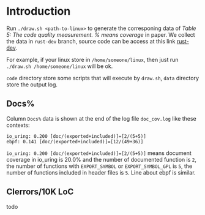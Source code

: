 # Introduction

Run `./draw.sh <path-to-linux>` to generate the corresponing data of *Table 5: The code quality measurement. % means coverage* in paper. We collect the data in `rust-dev` branch, source code can be access at this link [rust-dev](https://github.com/Rust-for-Linux/linux/tree/rust-dev/).

For example, if your linux store in `/home/someone/linux`, then just run `./draw.sh /home/someone/linux` will be ok.

`code` directory store some scripts that will execute by `draw.sh`, `data` directory store the output log.

## Docs%

Column `Docs%` data is shown at the end of the log file `doc_cov.log` like these contexts:

```plain-text
io_uring: 0.200 [doc/(exported+included)]=[2/(5+5)]
ebpf: 0.141 [doc/(exported+included)]=[12/(49+36)]
```

`io_uring: 0.200 [doc/(exported+included)]=[2/(5+5)]` means document coverage in io_uring is 20.0% and the number of documented function is `2`, the number of functions with `EXPORT_SYMBOL` or `EXPORT_SYMBOL_GPL` is `5`, the number of functions included in header files is `5`. Line about ebpf is similar.

## CIerrors/10K LoC

todo